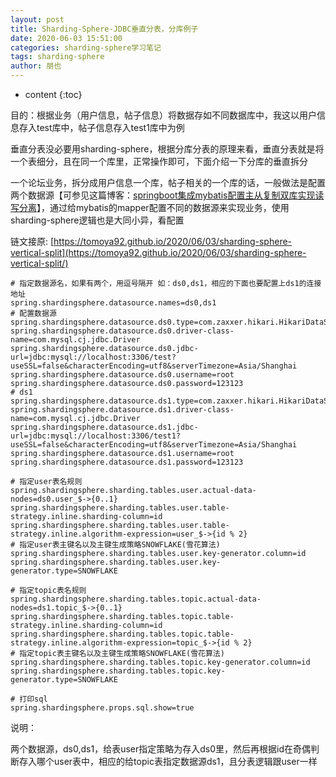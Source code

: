 ```yaml
---
layout: post
title: Sharding-Sphere-JDBC垂直分表，分库例子
date: 2020-06-03 15:51:00
categories: sharding-sphere学习笔记
tags: sharding-sphere
author: 朋也
---
```


* content
{:toc}

目的：根据业务（用户信息，帖子信息）将数据存如不同数据库中，我这以用户信息存入test库中，帖子信息存入test1库中为例






垂直分表没必要用sharding-sphere，根据分库分表的原理来看，垂直分表就是将一个表细分，且在同一个库里，正常操作即可，下面介绍一下分库的垂直拆分

一个论坛业务，拆分成用户信息一个库，帖子相关的一个库的话，一般做法是配置两个数据源【可参见这篇博客：[springboot集成mybatis配置主从复制双库实现读写分离](https://tomoya92.github.io/2019/10/30/spring-boot-mybatis-read-write-separation/)】，通过给mybatis的mapper配置不同的数据源来实现业务，使用sharding-sphere逻辑也是大同小异，看配置

链文接原: [https://tomoya92.github.io/2020/06/03/sharding-sphere-vertical-split](https://tomoya92.github.io/2020/06/03/sharding-sphere-vertical-split/)

```prop
# 指定数据源名，如果有两个，用逗号隔开 如：ds0,ds1，相应的下面也要配置上ds1的连接地址
spring.shardingsphere.datasource.names=ds0,ds1
# 配置数据源
spring.shardingsphere.datasource.ds0.type=com.zaxxer.hikari.HikariDataSource
spring.shardingsphere.datasource.ds0.driver-class-name=com.mysql.cj.jdbc.Driver
spring.shardingsphere.datasource.ds0.jdbc-url=jdbc:mysql://localhost:3306/test?useSSL=false&characterEncoding=utf8&serverTimezone=Asia/Shanghai
spring.shardingsphere.datasource.ds0.username=root
spring.shardingsphere.datasource.ds0.password=123123
# ds1
spring.shardingsphere.datasource.ds1.type=com.zaxxer.hikari.HikariDataSource
spring.shardingsphere.datasource.ds1.driver-class-name=com.mysql.cj.jdbc.Driver
spring.shardingsphere.datasource.ds1.jdbc-url=jdbc:mysql://localhost:3306/test1?useSSL=false&characterEncoding=utf8&serverTimezone=Asia/Shanghai
spring.shardingsphere.datasource.ds1.username=root
spring.shardingsphere.datasource.ds1.password=123123

# 指定user表名规则
spring.shardingsphere.sharding.tables.user.actual-data-nodes=ds0.user_$->{0..1}
spring.shardingsphere.sharding.tables.user.table-strategy.inline.sharding-column=id
spring.shardingsphere.sharding.tables.user.table-strategy.inline.algorithm-expression=user_$->{id % 2}
# 指定user表主键名以及主键生成策略SNOWFLAKE(雪花算法)
spring.shardingsphere.sharding.tables.user.key-generator.column=id
spring.shardingsphere.sharding.tables.user.key-generator.type=SNOWFLAKE

# 指定topic表名规则
spring.shardingsphere.sharding.tables.topic.actual-data-nodes=ds1.topic_$->{0..1}
spring.shardingsphere.sharding.tables.topic.table-strategy.inline.sharding-column=id
spring.shardingsphere.sharding.tables.topic.table-strategy.inline.algorithm-expression=topic_$->{id % 2}
# 指定topic表主键名以及主键生成策略SNOWFLAKE(雪花算法)
spring.shardingsphere.sharding.tables.topic.key-generator.column=id
spring.shardingsphere.sharding.tables.topic.key-generator.type=SNOWFLAKE

# 打印sql
spring.shardingsphere.props.sql.show=true
```

说明：

两个数据源，ds0,ds1，给表user指定策略为存入ds0里，然后再根据id在奇偶判断存入哪个user表中，相应的给topic表指定数据源ds1，且分表逻辑跟user一样
